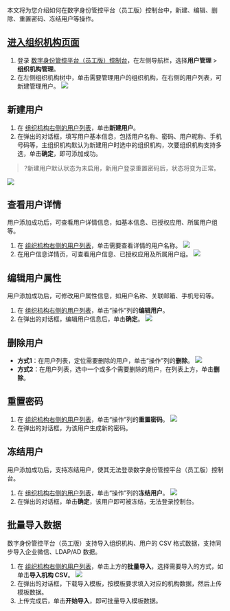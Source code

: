 本文将为您介绍如何在数字身份管控平台（员工版）控制台中，新建、编辑、删除、重置密码、冻结用户等操作。


## [进入组织机构页面](id:jrzzjgym)
1. 登录 [数字身份管控平台（员工版）控制台](https://console.cloud.tencent.com/eiam)，在左侧导航栏，选择**用户管理** > **组织机构管理**。
2. 在左侧组织机构树中，单击需要管理用户的组织机构，在右侧的用户列表，可新建管理用户。
![](https://qcloudimg.tencent-cloud.cn/raw/76e64843228bfd623184ee71354d6f2d.png)

## 新建用户
1. 在 [组织机构右侧的用户列表](#jrzzjgym)，单击**新建用户**。
2. 在弹出的对话框，填写用户基本信息，包括用户名称、密码、用户昵称、手机号码等，主组织机构默认为新建用户时选中的组织机构，次要组织机构支持多选，单击**确定**，即可添加成功。
>?新建用户默认状态为未启用，新用户登录重置密码后，状态将变为正常。
>
![](https://qcloudimg.tencent-cloud.cn/raw/85ca564260ecc4d33800d4e8fcead3de.png)

## 查看用户详情
用户添加成功后，可查看用户详情信息，如基本信息、已授权应用、所属用户组等。
1. 在 [组织机构右侧的用户列表](#jrzzjgym)，单击需要查看详情的用户名称。
![](https://qcloudimg.tencent-cloud.cn/raw/4f51513aba8fdc8a6389893b22f7fbaf.png)
2. 在用户信息详情页，可查看用户信息、已授权应用及所属用户组。
![](https://qcloudimg.tencent-cloud.cn/raw/562a3af3a3e23e7335b22423c65f5243.png)

## 编辑用户属性
用户添加成功后，可修改用户属性信息，如用户名称、关联邮箱、手机号码等。
1. 在 [组织机构右侧的用户列表](#jrzzjgym)，单击“操作”列的**编辑用户**。
2. 在弹出的对话框，编辑用户信息后，单击**确定**。
![](https://qcloudimg.tencent-cloud.cn/raw/bdd3097081940b30c10b734c81f0d98c.png)

## 删除用户
- **方式1**：在用户列表，定位需要删除的用户，单击“操作”列的**删除**。
![](https://qcloudimg.tencent-cloud.cn/raw/be56b24ba1d908d0ce023548caaf2500.png)
- **方式2**：在用户列表，选中一个或多个需要删除的用户，在列表上方，单击**删除**。

## 重置密码
1. 在 [组织机构右侧的用户列表](#jrzzjgym)，单击“操作”列的**重置密码**。
![](https://qcloudimg.tencent-cloud.cn/raw/59e2922fb3b06286ef6308d3c3ec750d.png)
2. 在弹出的对话框，为该用户生成新的密码。

## 冻结用户
用户添加成功后，支持冻结用户，使其无法登录数字身份管控平台（员工版）控制台。
1. 在 [组织机构右侧的用户列表](#jrzzjgym)，单击“操作”列的**冻结用户**。
![](https://qcloudimg.tencent-cloud.cn/raw/65d060c2f9220f2f3c0804a6e324dc18.png)
2. 在弹出的对话框，单击**确定**，该用户即可被冻结，无法登录控制台。

## 批量导入数据
数字身份管控平台（员工版）支持导入组织机构、用户的 CSV 格式数据，支持同步导入企业微信、LDAP/AD 数据。
1. 在 [组织机构右侧的用户列表](#jrzzjgym)，单击上方的**批量导入**，选择需要导入的方式，如单击**导入机构 CSV**。
![](https://qcloudimg.tencent-cloud.cn/raw/19385167b309f688ce82d16fd73a3032.png)
2. 在弹出的对话框，下载导入模板，按模板要求填入对应的机构数据，然后上传模板数据。
3. 上传完成后，单击**开始导入**，即可批量导入模板数据。

